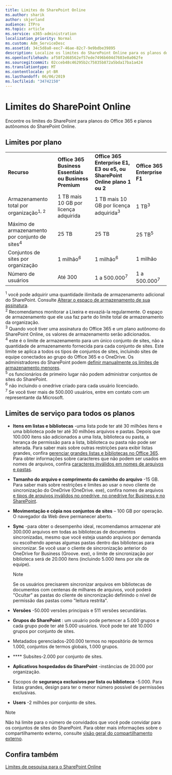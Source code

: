 ```yaml
---
title: Limites do SharePoint Online
ms.author: sharik
author: skjerland
audience: ITPro
ms.topic: article
ms.service: o365-administration
localization_priority: Normal
ms.custom: Adm_ServiceDesc
ms.assetid: 34c5d8a8-eec7-46ae-82c7-9e9bdbe39895
description: Localize os limites do SharePoint Online para os planos do Office 365 Enterprise e os planos autônomos.
ms.openlocfilehash: af58f2d68562ef57ede7496b604d7603e0a062fe
ms.sourcegitcommit: 02cceb48c46295b2c75835b872a5bda17ba1a424
ms.translationtype: MT
ms.contentlocale: pt-BR
ms.lasthandoff: 06/06/2019
ms.locfileid: "34742150"
---
```

# <a name="sharepoint-online-limits"></a>Limites do SharePoint Online 

Encontre os limites do SharePoint para planos do Office 365 e planos autônomos do SharePoint Online.
  
## <a name="limits-by-plan"></a>Limites por plano 

|||||
|:-----|:-----|:-----|:-----|
|**Recurso** <br/> |**Office 365 Business Essentials ou Business Premium** <br/> |**Office 365 Enterprise E1, E3 ou e5, ou SharePoint Online plano 1 ou 2** <br/> | **Office 365 Enterprise F1** <br/> |
|Armazenamento total por organização<sup>1, 2</sup> <br/> |1 TB mais 10 GB por licença adquirida  <br/> |1 TB mais 10 GB por licença adquirida<sup>3</sup> <br/> |1 TB<sup>3</sup> <br/> |
|Máximo de armazenamento por conjunto de sites<sup>4</sup><br/> |25 TB <br/> |25 TB <br/> |25 TB<sup>5</sup> <br/> |
|Conjuntos de sites por organização  <br/> |1 milhão<sup>6</sup> <br/> |1 milhão<sup>6</sup> <br/> |1 milhão<br/> |
|Número de usuários  <br/> |Até 300  <br/> |1 a 500.000<sup>7</sup> <br/> |1 a 500.000<sup>7</sup> <br/> |
   
<sup>1</sup> você pode adquirir uma quantidade ilimitada de armazenamento adicional do SharePoint. Consulte [Alterar o espaço de armazenamento de sua assinatura](/office365/admin/subscriptions-and-billing/add-storage-space). 
<br/><sup>2</sup> Recomendamos monitorar a Lixeira e esvaziá-la regularmente. O espaço de armazenamento que ele usa faz parte do limite total de armazenamento da organização. 
<br/> <sup>3</sup> Quando você tiver uma assinatura do Office 365 e um plano autônomo do SharePoint Online, os valores de armazenamento serão adicionados. 
<br/> <sup>4</sup> este é o limite de armazenamento para um único conjunto de sites, não a quantidade de armazenamento fornecida para cada conjunto de sites. Este limite se aplica a todos os tipos de conjuntos de sites, incluindo sites de equipe conectados ao grupo do Office 365 e o OneDrive. Os administradores do SharePoint podem [definir manualmente os limites de armazenamento menores](/sharepoint/manage-site-collection-storage-limits). 
<br/> <sup>5</sup> os funcionários de primeiro lugar não podem administrar conjuntos de sites do SharePoint. 
<br/> <sup>6</sup> não incluindo o onedrive criado para cada usuário licenciado. 
<br/> <sup>7</sup> Se você tiver mais de 500.000 usuários, entre em contato com um representante da Microsoft. 
  

  
## <a name="service-limits-for-all-plans"></a>Limites de serviço para todos os planos

- **Itens em listas e bibliotecas** -uma lista pode ter até 30 milhões itens e uma biblioteca pode ter até 30 milhões arquivos e pastas. Depois que 100.000 itens são adicionados a uma lista, biblioteca ou pasta, a herança de permissão para a lista, biblioteca ou pasta não pode ser alterada. Para saber mais sobre outras restrições para exibir listas grandes, confira [gerenciar grandes listas e bibliotecas no Office 365](https://support.office.com/article/b4038448-ec0e-49b7-b853-679d3d8fb784). Para obter informações sobre caracteres que não podem ser usados em nomes de arquivos, confira [caracteres inválidos em nomes de arquivos e pastas](https://support.office.com/article/64883a5d-228e-48f5-b3d2-eb39e07630fa).

- **Tamanho do arquivo e comprimento do caminho do arquivo** -15 GB. Para saber mais sobre restrições e limites ao usar o novo cliente de sincronização do OneDrive (OneDrive. exe), confira nomes de arquivos [e tipos de arquivos inválidos no onedrive, no onedrive for Business e no SharePoint](https://support.office.com/article/64883a5d-228e-48f5-b3d2-eb39e07630fa).

- **Movimentação e cópia nos conjuntos de sites** – 100 GB por operação. O navegador da Web deve permanecer aberto.

- **Sync** -para obter o desempenho ideal, recomendamos armazenar até 300.000 arquivos em todas as bibliotecas de documentos sincronizadas, mesmo que você esteja usando arquivos por demanda ou escolhendo apenas algumas pastas dentro das bibliotecas para sincronizar. Se você usar o cliente de sincronização anterior do OneDrive for Business (Groove. exe), o limite de sincronização por biblioteca será de 20.000 itens (incluindo 5.000 itens por site de equipe).

    > [!NOTE]
    > Se os usuários precisarem sincronizar arquivos em bibliotecas de documentos com centenas de milhares de arquivos, você poderá "Ocultar" as pastas do cliente de sincronização definindo o nível de permissão das pastas como "leitura restrita". 

- **Versões** -50.000 versões principais e 511 versões secundárias.

- **Grupos do SharePoint** : um usuário pode pertencer a 5.000 grupos e cada grupo pode ter até 5.000 usuários. Você pode ter até 10.000 grupos por conjunto de sites.

- Metadados gerenciados-200.000 termos no repositório de termos 1.000, conjuntos de termos globais, 1.000 grupos.

- **** Subsites-2.000 por conjunto de sites.

- **Aplicativos hospedados do SharePoint** -instâncias de 20.000 por organização.

- Escopos de **segurança exclusivos por lista ou biblioteca** -5.000. Para listas grandes, design para ter o menor número possível de permissões exclusivas.

- **Users** -2 milhões por conjunto de sites.

> [!NOTE]
> Não há limite para o número de convidados que você pode convidar para os conjuntos de sites do SharePoint. Para obter mais informações sobre o compartilhamento externo, consulte [visão geral do compartilhamento externo](/sharepoint/external-sharing-overview).

## <a name="see-also"></a>Confira também

[Limites de pesquisa para o SharePoint Online](/sharepoint/search-limits)
